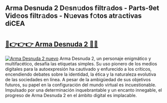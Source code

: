 ## Arma Desnuda 2 D𝚎sn𝚞dos filtr𝚊dos - Parts-9et Vid𝚎os filtr𝚊dos - N𝚞evas f𝚘tos atr𝚊ctivas diCEA

# <h2><a href="http://mbaj14.tromn.icu/?c=Arma+Desnuda+2">🔗👉👉👉 Arma Desnuda 2 🔗🔗</a></h2>

[![Arma Desnuda 2 nuevo](https://i.imgur.com/pEAQMta.gif)](http://mbaj14.tromn.icu/?c=Arma+Desnuda+2)
Arma Desnuda 2, un personaje enigmático y multifacético, desafía las etiquetas simples. Su uso pionero de los medios digitales para la autoexpresión ha cautivado y enfurecido a los críticos, encendiendo debates sobre la identidad, la ética y la naturaleza evolutiva de las sociedades en línea. A pesar de la ambigüedad de sus objetivos futuros, su papel en la configuración del mundo virtual es incuestionable. Impulsado por una determinación inquebrantable y un encanto innegable, el progreso de Arma Desnuda 2 en el ámbito digital es implacable.
